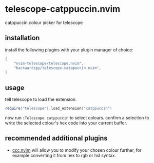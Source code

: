 # telescope-catppuccin.nvim

catppuccin colour picker for telescope

## installation

install the following plugins with your plugin manager of choice:

```lua
{
    "nvim-telescope/telescope.nvim",
    "backwardspy/telescope-catppuccin.nvim",
}
```

## usage

tell telescope to load the extension:

```lua
require("telescope").load_extension("catppuccin")
```

now run `:Telescope catppuccin` to select colours. confirm a selection to write
the selected colour's hex code into your current buffer.

## recommended additional plugins

- [ccc.nvim](https://github.com/uga-rosa/ccc.nvim) will allow you to modify
your chosen colour further, for example converting it from hex to rgb or hsl
syntax.

